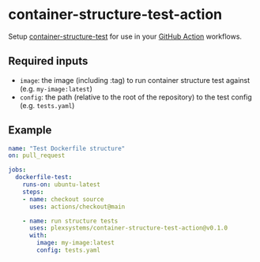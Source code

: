 # container-structure-test-action

Setup [container-structure-test](https://github.com/GoogleContainerTools/container-structure-test) for use in your [GitHub Action](https://github.com/features/actions) workflows.

## Required inputs

- `image`: the image (including :tag) to run container structure test against (e.g. `my-image:latest`)
- `config`: the path (relative to the root of the repository) to the test config (e.g. `tests.yaml`)

## Example

```yaml
name: "Test Dockerfile structure"
on: pull_request

jobs:
  dockerfile-test:
    runs-on: ubuntu-latest
    steps:
    - name: checkout source
      uses: actions/checkout@main

    - name: run structure tests
      uses: plexsystems/container-structure-test-action@v0.1.0
      with:
        image: my-image:latest
        config: tests.yaml
```
